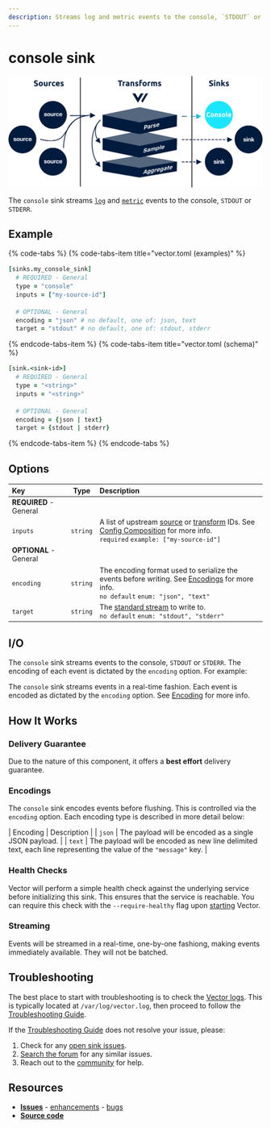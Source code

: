 ```yaml
---
description: Streams log and metric events to the console, `STDOUT` or `STDERR`
---
```


<!---
!!!WARNING!!!!

This file is autogenerated! Please do not manually edit this file.
Instead, please modify the contents of `dist/config/schema.toml`.
-->


# console sink

![](../../../.gitbook/assets/console-sink.svg)


The `console` sink streams [`log`][log_event] and [`metric`][metric_event] events to the console, `STDOUT` or `STDERR`.

## Example

{% code-tabs %}
{% code-tabs-item title="vector.toml (examples)" %}
```coffeescript
[sinks.my_console_sink]
  # REQUIRED - General
  type = "console"
  inputs = ["my-source-id"]

  # OPTIONAL - General
  encoding = "json" # no default, one of: json, text
  target = "stdout" # no default, one of: stdout, stderr
```
{% endcode-tabs-item %}
{% code-tabs-item title="vector.toml (schema)" %}
```coffeescript
[sink.<sink-id>]
  # REQUIRED - General
  type = "<string>"
  inputs = "<string>"

  # OPTIONAL - General
  encoding = {json | text}
  target = {stdout | stderr}
```
{% endcode-tabs-item %}
{% endcode-tabs %}

## Options

| Key  | Type  | Description |
| :--- | :---: | :---------- |
| **REQUIRED** - General | | |
| `inputs` | `string` | A list of upstream [source][sources] or [transform][transforms] IDs. See [Config Composition][config_composition] for more info.<br />`required` `example: ["my-source-id"]` |
| **OPTIONAL** - General | | |
| `encoding` | `string` | The encoding format used to serialize the events before writing. See [Encodings](#encodings) for more info.<br />`no default` `enum: "json", "text"` |
| `target` | `string` | The [standard stream][standard_streams] to write to.<br />`no default` `enum: "stdout", "stderr"` |

## I/O

The `console` sink streams events to the console, `STDOUT` or `STDERR`. The encoding of each event is dictated by the `encoding` option. For example:

The `console` sink streams events in a real-time fashion. Each event is encoded as dictated by the `encoding` option. See [Encoding](#encoding) for more info.



## How It Works

### Delivery Guarantee

Due to the nature of this component, it offers a **best effort**
delivery guarantee.

### Encodings

The `console` sink encodes events before flushing. This is controlled via the `encoding` option. Each encoding type is described in more detail below:

| Encoding | Description |
| `json` | The payload will be encoded as a single JSON payload. |
| `text` | The payload will be encoded as new line delimited text, each line representing the value of the `"message"` key. |

### Health Checks

Vector will perform a simple health check against the underlying service before initializing this sink. This ensures that the service is reachable. You can require this check with the `--require-healthy` flag upon [starting][starting] Vector.

### Streaming

Events will be streamed in a real-time, one-by-one fashiong, making
events immediately available. They will not be batched.

## Troubleshooting

The best place to start with troubleshooting is to check the
[Vector logs][monitoring_logs]. This is typically located at
`/var/log/vector.log`, then proceed to follow the
[Troubleshooting Guide][troubleshooting].

If the [Troubleshooting Guide][troubleshooting] does not resolve your
issue, please:

1. Check for any [open sink issues](https://github.com/timberio/vector/issues?q=is%3Aopen+is%3Aissue+label%3A%22Sink%3A+console%22).
2. [Search the forum][search_forum] for any similar issues.
2. Reach out to the [community][community] for help.

## Resources

* [**Issues**](https://github.com/timberio/vector/issues?q=is%3Aopen+is%3Aissue+label%3A%22Sink%3A+console%22) - [enhancements](https://github.com/timberio/vector/issues?q=is%3Aopen+is%3Aissue+label%3A%22Sink%3A+console%22+label%3A%22Type%3A+Enhancement%22) - [bugs](https://github.com/timberio/vector/issues?q=is%3Aopen+is%3Aissue+label%3A%22Sink%3A+console%22+label%3A%22Type%3A+Bug%22)
* [**Source code**](https://github.com/timberio/vector/tree/master/src/sink/console.rs)


[log_event]: "../../../about/data-model.md#log"
[metric_event]: "../../../about/data-model.md#metric"
[sources]: "../../../usage/configuration/sources"
[transforms]: "../../../usage/configuration/transforms"
[config_composition]: "../../../usage/configuration/README.md#composition"
[standard_streams]: "https://en.wikipedia.org/wiki/Standard_streams"
[starting]: "../../../usage/administration/starting.md"
[monitoring_logs]: "../../../administration/moonitoring.md#logs"
[troubleshooting]: "../../../usages/guides/troubleshooting.md"
[search_forum]: "https://forum.vectorproject.io/search?expanded=true"
[community]: "https://vectorproject.io/community"

